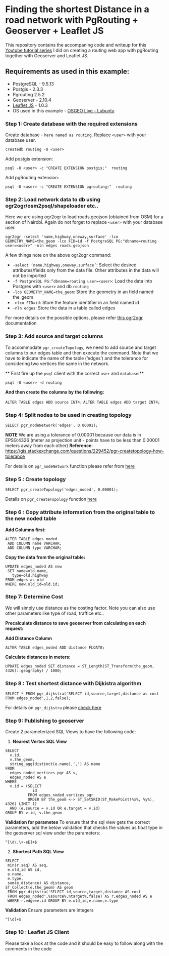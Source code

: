 # Finding the shortest Distance in a road network with PgRouting + Geoserver + Leaflet JS

This repository contains the accompaning code and writeup for this [Youtube tutorial series](https://www.youtube.com/watch?v=6gfdQmFkVmE&list=PLaOYwKHOUv7Z2KyZNTXhLhwYm-XeEs34H) I did on creating a routing web app with pgRouting together with Geoserver and Leaflet JS.

## Requirements as used in this example:
- PostgreSQL   - 9.5.13
- Postgis  - 2.3.3
- Pgrouting 2.5.2
- Geoserver - 2.10.4
- [Leaflet JS](https://leafletjs.com) - 1.0.3
- OS used in this example - [OSGEO Live - Lubuntu](https://live.osgeo.org/en/index.html)

### Step 1: Create database with the required extensions
Create database - `here named as routing`. Replace `<user>` with your database user.

`createdb routing -U <user>`

Add postgis extension:

`psql -U <user> -c "CREATE EXTENSION postgis;"  routing`

Add pgRouting extension:

`psql -U <user> -c "CREATE EXTENSION pgrouting;"  routing`


### Step 2: Load network data to db using ogr2ogr/osm2psql/shapeloader etc..

Here we are using ogr2ogr to load roads.geojson (obtained from OSM)  for a section of Nairobi. Again do not forget to replace `<user>` with your database user.

`ogr2ogr -select 'name,highway,oneway,surface' -lco GEOMETRY_NAME=the_geom -lco FID=id -f PostgreSQL PG:"dbname=routing user=<user>" -nln edges roads.geojson`

A few things note on the above ogr2ogr command:
-  `-select ‘name,highway,oneway,surface’`:  Select the desired attributes/fields only from the data file. Other attributes in the data will not be imported
-  `-f PostgreSQL PG:”dbname=routing user=<user>`:  Load the data into Postgres with `<user>` and db `routing`
- `-lco GEOMETRY_NAME=the_geom`:  Store the geometry in an field named the_geom
- `-nlco FID=id`:  Store the feature identifier in an field named id
- `-nln edges`:  Store the data in a table called edges

For more details on the possible options, please refer [this ogr2ogr](https://www.gdal.org/ogr2ogr.html) documentation


### Step 3: Add source and target  columns

To accommodate `pgr_createTopology`, we need to add source and target columns to our edges table and then execute the command. Note that we have to indicate the name of the table (‘edges’) and the tolerance for considering two vertices the same in the network.

** First fire up the `psql` client with the correct `user` and `database`:**

`psql -U <user> -d routing`

**And then create the columns by the following:**

`ALTER TABLE edges ADD source INT4;`
`ALTER TABLE edges ADD target INT4;`

### Step 4: Split nodes to be used in creating topology

`SELECT pgr_nodeNetwork('edges', 0.00001);`

**NOTE**
We are using a tolerance of 0.00001 because our data is in EPSG:4326 (meter as projection unit - points have to be less than 0.00001 meters away from each other)
**Reference**:
https://gis.stackexchange.com/questions/229452/pgr-createtopology-how-tolerance

For details on `pgr_nodeNetwork` function please refer from [here](https://docs.pgrouting.org/2.5/en/pgr_nodeNetwork.html#pgr-node-network)


### Step 5 : Create topology
`SELECT pgr_createTopology('edges_noded', 0.00001);`

Details on `pgr_createTopology` function [here](https://docs.pgrouting.org/2.5/en/pgr_createTopology.html#pgr-create-topology)


### Step 6 : Copy  attribute information from the original table to the new noded table

 **Add Columns first:**
```
ALTER TABLE edges_noded
 ADD COLUMN name VARCHAR,
 ADD COLUMN type VARCHAR;
 ```

**Copy the data from the original table:**

```
UPDATE edges_noded AS new
 SET name=old.name, 
   type=old.highway 
FROM edges as old
WHERE new.old_id=old.id;
```

### Step 7: Determine Cost

We will simply use distance as the costing factor. Note you can also use other parameters like type of road, traffice etc..

**Precalculate distance to save geoserver from calculating on each request:**

**Add Distance Column**

`ALTER TABLE edges_noded ADD distance FLOAT8;`

**Calculate distances in meters:**

`UPDATE edges_noded SET distance = ST_Length(ST_Transform(the_geom, 4326)::geography) / 1000;`

### Step 8 : Test shortest distance with Dijkistra algorithm

`SELECT * FROM pgr_dijkstra('SELECT id,source,target,distance as cost FROM edges_noded',1,2,false);`

For details on `pgr_dijkstra` please [check here](https://docs.pgrouting.org/2.5/en/pgr_dijkstra.html#pgr-dijkstra)


### Step 9: Publishing to geoserver
Create  2 parameterized SQL Views to have the following code:

1. **Nearest Vertex SQL View**
```
SELECT
  v.id,
  v.the_geom,
  string_agg(distinct(e.name),',') AS name
FROM
  edges_noded_vertices_pgr AS v,
  edges_noded AS e
WHERE
  v.id = (SELECT
            id
          FROM edges_noded_vertices_pgr
          ORDER BY the_geom <-> ST_SetSRID(ST_MakePoint(%x%, %y%), 4326) LIMIT 1)
  AND (e.source = v.id OR e.target = v.id)
GROUP BY v.id, v.the_geom
```

**Validation for parametes**
To ensure that the sql view gets the correct parameters, add the below validation that checks the values as float type in the geoserver sql view under the parameters:

`^[\d\.\+-eE]+$`

2. **Shortest Path SQL View**
```
SELECT
 min(r.seq) AS seq,
 e.old_id AS id,
 e.name,
 e.type,
 sum(e.distance) AS distance,
ST_Collect(e.the_geom) AS geom 
 FROM pgr_dijkstra('SELECT id,source,target,distance AS cost 
 FROM edges_noded',%source%,%target%,false) AS r,edges_noded AS e 
 WHERE r.edge=e.id GROUP BY e.old_id,e.name,e.type
```
 **Validation**
 Ensure parameters are integers

`^[\d]+$`

 ### Step 10 : Leaflet JS Client
 
 Please take a look at the code and it should be easy to follow along with the comments in the code
